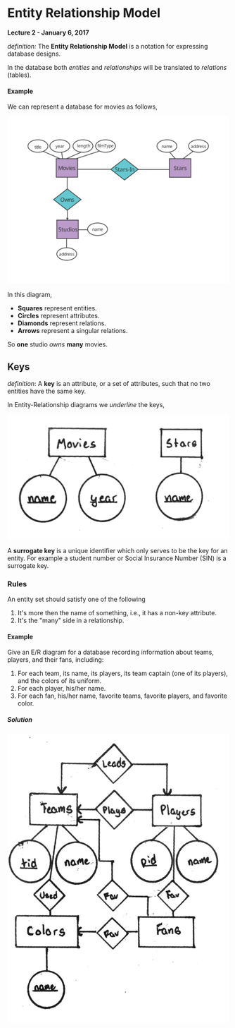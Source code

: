 # Entity Relationship Model

**Lecture 2 - January 6, 2017**

_definition:_ The **Entity Relationship Model** is a notation for expressing database designs.

In the database both *entities* and *relationships* will be translated to *relations* (tables).

#### Example

We can represent a database for movies as follows,

![](img/Relational-Diagram.svg)

In this diagram,

* **Squares** represent entities.
* **Circles** represent attributes.
* **Diamonds** represent relations.
* **Arrows** represent a singular relations.

So **one** studio *owns* **many** movies.

## Keys

_definition_: A **key** is an attribute, or a set of attributes, such that no two entities have the same key.

In Entity-Relationship diagrams we *underline* the keys,

![Keys Example](img/2017-01-10--10-42-50.jpg)

A **surrogate key** is a unique identifier which only serves to be the key for an entity. For example a student number or Social Insurance Number (SIN) is a surrogate key.

### Rules

An entity set should satisfy one of the following

1. It's more then the name of something, i.e., it has a non-key attribute.
2. It's the "many" side in a relationship.

#### Example

Give an E/R diagram for a database recording information about teams, players, and their fans, including:

1. For each team, its name, its players, its team captain (one of its players), and the colors of its uniform.
2. For each player, his/her name.
3. For each fan, his/her name, favorite teams, favorite players, and favorite color.

##### Solution

![Solution](img/2017-01-10--11-00-39.jpg)
